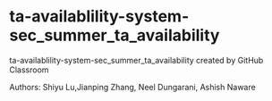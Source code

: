 # ta-availablility-system-sec_summer_ta_availability
ta-availablility-system-sec_summer_ta_availability created by GitHub Classroom

Authors:
Shiyu Lu,Jianping Zhang, Neel Dungarani, Ashish Naware 
